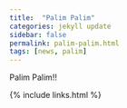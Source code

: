 ```yaml
---
title:  "Palim Palim"
categories: jekyll update
sidebar: false
permalink: palim-palim.html
tags: [news, palim]
---
```


Palim Palim!!

{% include links.html %}
